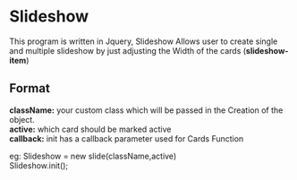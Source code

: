# Slideshow
 This program is written in Jquery, Slideshow Allows user to create single and multiple slideshow by just adjusting the Width of the cards (**slideshow-item**) </br>
 
 ## Format  
  **className:**  your custom class which will be passed in the Creation of the object.</br>
  **active:** which card should be marked active</br>
  **callback:** init has a callback parameter used for Cards Function</br>

  eg: Slideshow = new slide(className,active)</br>
      Slideshow.init();</br>
 

